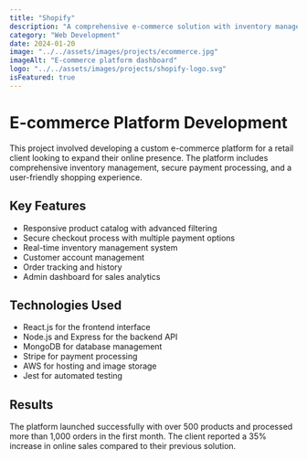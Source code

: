 ```yaml
---
title: "Shopify"
description: "A comprehensive e-commerce solution with inventory management and payment processing."
category: "Web Development"
date: 2024-01-20
image: "../../assets/images/projects/ecommerce.jpg"
imageAlt: "E-commerce platform dashboard"
logo: "../../assets/images/projects/shopify-logo.svg"
isFeatured: true
---
```


# E-commerce Platform Development

This project involved developing a custom e-commerce platform for a retail client looking to expand their online presence. The platform includes comprehensive inventory management, secure payment processing, and a user-friendly shopping experience.

## Key Features

- Responsive product catalog with advanced filtering
- Secure checkout process with multiple payment options
- Real-time inventory management system
- Customer account management
- Order tracking and history
- Admin dashboard for sales analytics

## Technologies Used

- React.js for the frontend interface
- Node.js and Express for the backend API
- MongoDB for database management
- Stripe for payment processing
- AWS for hosting and image storage
- Jest for automated testing

## Results

The platform launched successfully with over 500 products and processed more than 1,000 orders in the first month. The client reported a 35% increase in online sales compared to their previous solution.
